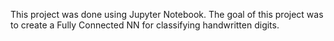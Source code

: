 This project was done using Jupyter Notebook. The goal of this project was to create a Fully Connected NN for classifying handwritten digits.
